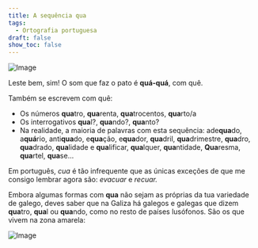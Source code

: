 ```yaml
---
title: A sequência qua
tags:
  - Ortografia portuguesa
draft: false
show_toc: false
---
```

![Image](/img/sou_um_pato.jpg)

Leste bem, sim! O som que faz o pato é **quá-quá**, com quê. 

Também se escrevem com quê:

- Os números **qua**tro, **qua**renta, **qua**trocentos, **qua**rto/a
- Os interrogativos **qua**l?, **qua**ndo?, **qua**nto?
- Na realidade, a maioria de palavras com esta sequência: ade**qua**do, a**quá**rio, anti**qua**do, e**qua**ção,  e**qua**dor, **qua**dril, **qua**drimestre, **qua**dro, **qua**drado, **qua**lidade e **qua**lificar, **qua**lquer, **qua**ntidade, **Qua**resma, **qua**rtel, **qua**se...

Em português, *cua* é tão infrequente que as únicas exceções de que me consigo lembrar agora são: *evacuar* e *recuar.* 

Embora algumas formas com **qua** não sejam as próprias da tua variedade de galego, deves saber que na Galiza há galegos e galegas que dizem **qua**tro, **qua**l ou **qua**ndo, como no resto de países lusófonos. São os que vivem na zona amarela: 

![Image](/img/catro_quatro.png)

